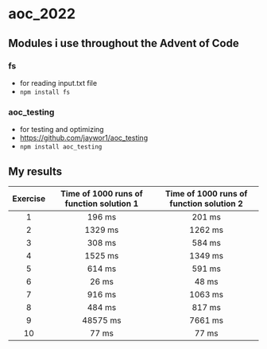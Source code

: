 # aoc_2022

## Modules i use throughout the Advent of Code

### fs
 - for reading input.txt file
 - ```npm install fs```
### aoc_testing
 - for testing and optimizing
 - https://github.com/jaywor1/aoc_testing
 - ```npm install aoc_testing```
 
## My results

| Exercise   |      Time of 1000 runs of function solution 1      |  Time of 1000 runs of function solution 2 |
|:----------:|:------------------------------------------------:|:---------------------------------------:|
| 1 | 196 ms | 201 ms |
| 2 | 1329 ms | 1262 ms |
| 3 | 308 ms | 584 ms |
| 4 | 1525 ms | 1349 ms |
| 5 | 614 ms | 591 ms |
| 6 | 26 ms | 48 ms |
| 7 | 916 ms | 1063 ms |
| 8 | 484 ms | 817 ms |
| 9 | 48575 ms | 7661 ms |
| 10 | 77 ms | 77 ms
